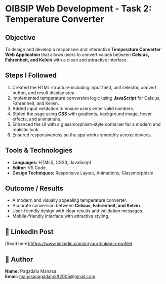 # OIBSIP Web Development - Task 2: Temperature Converter  

## Objective  
To design and develop a responsive and interactive **Temperature Converter Web Application** that allows users to convert values between **Celsius, Fahrenheit, and Kelvin** with a clean and attractive interface.  

## Steps I Followed  
1. Created the HTML structure including input field, unit selector, convert button, and result display area.  
2. Implemented temperature conversion logic using **JavaScript** for Celsius, Fahrenheit, and Kelvin.  
3. Added input validation to ensure users enter valid numbers.  
4. Styled the page using **CSS** with gradients, background image, hover effects, and animations.  
5. Enhanced the UI with a glassmorphism-style container for a modern and realistic look.  
6. Ensured responsiveness so the app works smoothly across devices.  

## Tools & Technologies  
- **Languages:** HTML5, CSS3, JavaScript  
- **Editor:** VS Code  
- **Design Techniques:** Responsive Layout, Animations, Glassmorphism  

## Outcome / Results  
- A modern and visually appealing temperature converter.  
- Accurate conversion between **Celsius, Fahrenheit, and Kelvin**.  
- User-friendly design with clear results and validation messages.  
- Mobile-friendly interface with attractive styling.  

## 🔗 LinkedIn Post  
[Read here][(https://www.linkedin.com/in/your-linkedin-profile)](https://www.linkedin.com/posts/manasapagadalu_webdevelopment-uiuxdesign-internship-activity-7370412707394674689-HIM-?utm_source=share&utm_medium=member_desktop&rcm=ACoAAEbDhEQBnXnueLcA6lkDak0dY8kBvHHvyDU)  

## 👤 Author  
**Name:** Pagadalu Manasa  
**Email:** manasapagadalu282005@gmail.com  


